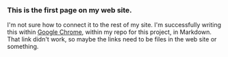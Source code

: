 ### This is the first page on my web site.
I'm not sure how to connect it to the rest of my site. I'm successfully writing this within [Google Chrome](www.google.com), within my repo for this project, in Markdown. 
That link didn't work, so maybe the links need to be files in the web site or something.
